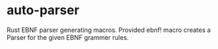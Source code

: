 # auto-parser
Rust EBNF parser generating macros. Provided ebnf! macro creates a Parser for the given EBNF grammer rules.

